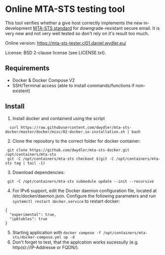 # Online MTA-STS testing tool

This tool verifies whether a give host correctly implements the new in-development <a href="https://github.com/mrisher/smtp-sts">MTA-STS standard</a> for downgrade-resistant secure email. It is very new and not very well tested so don't rely on it's result too much.

Online version: https://mta-sts-tester.cl01.daniel.wydler.eu/

License: BSD 2-clause license (see LICENSE.txt).


## Requirements

* Docker & Docker Compose V2
* SSH/Terminal access (able to install commands/functions if non-existent)


## Install
1. Install docker and containerd using the script
  ```
    curl https://raw.githubusercontent.com/dwydler/mta-sts-docker/master/docker/misc/02-docker.io-installation.sh | bash
  ```
2. Clone the repository to the correct folder for docker container:
  ```
   git clone https://github.com/dwydler/mta-sts-docker.git /opt/containers/mta-sts
   git -C /opt/containers/mta-sts checkout $(git -C /opt/containers/mta-sts tag | tail -1)
  ```
3. Download dependencies:
  ```
   git -C /opt/containers/mta-sts submodule update --init --recursive
  ```
4. For IPv6 support, edit the Docker daemon configuration file, located at /etc/docker/daemon.json. Configure the following parameters and run `systemctl restart docker.service` to restart docker:
  ```
  {
    "experimental": true,
    "ip6tables": true
  }
  ```
5. Starting application with `docker compose -f /opt/containers/mta-sts/docker-compose.yml up -d`
6. Don't forget to test, that the applcation works sucessully (e.g. http(s)://IP-Addresse or FQDN/).
